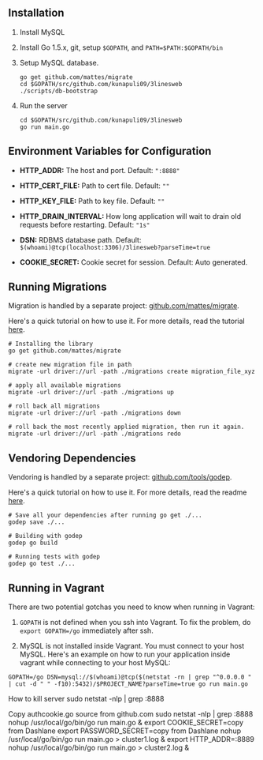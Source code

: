 ## Installation

1. Install MySQL

2. Install Go 1.5.x, git, setup `$GOPATH`, and `PATH=$PATH:$GOPATH/bin`

3. Setup MySQL database.
    ```
    go get github.com/mattes/migrate
    cd $GOPATH/src/github.com/kunapuli09/3linesweb
    ./scripts/db-bootstrap
    ```

4. Run the server
    ```
    cd $GOPATH/src/github.com/kunapuli09/3linesweb
    go run main.go
    ```


## Environment Variables for Configuration

* **HTTP_ADDR:** The host and port. Default: `":8888"`

* **HTTP_CERT_FILE:** Path to cert file. Default: `""`

* **HTTP_KEY_FILE:** Path to key file. Default: `""`

* **HTTP_DRAIN_INTERVAL:** How long application will wait to drain old requests before restarting. Default: `"1s"`

* **DSN:** RDBMS database path. Default: `$(whoami)@tcp(localhost:3306)/3linesweb?parseTime=true`

* **COOKIE_SECRET:** Cookie secret for session. Default: Auto generated.


## Running Migrations

Migration is handled by a separate project: [github.com/mattes/migrate](https://github.com/mattes/migrate).

Here's a quick tutorial on how to use it. For more details, read the tutorial [here](https://github.com/mattes/migrate#usage-from-terminal).
```
# Installing the library
go get github.com/mattes/migrate

# create new migration file in path
migrate -url driver://url -path ./migrations create migration_file_xyz

# apply all available migrations
migrate -url driver://url -path ./migrations up

# roll back all migrations
migrate -url driver://url -path ./migrations down

# roll back the most recently applied migration, then run it again.
migrate -url driver://url -path ./migrations redo
```


## Vendoring Dependencies

Vendoring is handled by a separate project: [github.com/tools/godep](https://github.com/tools/godep).

Here's a quick tutorial on how to use it. For more details, read the readme [here](https://github.com/tools/godep#godep).
```
# Save all your dependencies after running go get ./...
godep save ./...

# Building with godep
godep go build

# Running tests with godep
godep go test ./...
```


## Running in Vagrant

There are two potential gotchas you need to know when running in Vagrant:

1. `GOPATH` is not defined when you ssh into Vagrant. To fix the problem, do `export GOPATH=/go` immediately after ssh.

2. MySQL is not installed inside Vagrant. You must connect to your host MySQL. Here's an example on how to run your application inside vagrant while connecting to your host MySQL:
```
GOPATH=/go DSN=mysql://$(whoami)@tcp($(netstat -rn | grep "^0.0.0.0 " | cut -d " " -f10):5432)/$PROJECT_NAME?parseTime=true go run main.go
```

How to kill server
sudo netstat -nlp | grep :8888


Copy authcookie.go source from github.com
sudo netstat -nlp | grep :8888
nohup /usr/local/go/bin/go run main.go &
export COOKIE_SECRET=copy from Dashlane
export PASSWORD_SECRET=copy from Dashlane
nohup /usr/local/go/bin/go run main.go > cluster1.log &
export HTTP_ADDR=:8889
nohup /usr/local/go/bin/go run main.go > cluster2.log &

